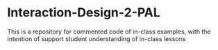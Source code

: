 # Interaction-Design-2-PAL
 This is a repository for commented code of in-class examples, with the intention of support student understanding of in-class lessons
